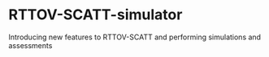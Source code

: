 # RTTOV-SCATT-simulator
Introducing new features to RTTOV-SCATT and performing simulations and assessments
